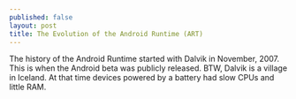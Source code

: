 ```yaml
---
published: false
layout: post
title: The Evolution of the Android Runtime (ART)
---
```

The history of the Android Runtime started with Dalvik in November, 2007. This is when the Android beta was publicly released. BTW, Dalvik is a village in Iceland. At that time devices powered by a battery had slow CPUs and little RAM. 
